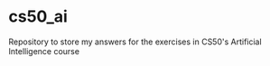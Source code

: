 # cs50_ai
Repository to store my answers for the exercises in CS50's Artificial Intelligence course
